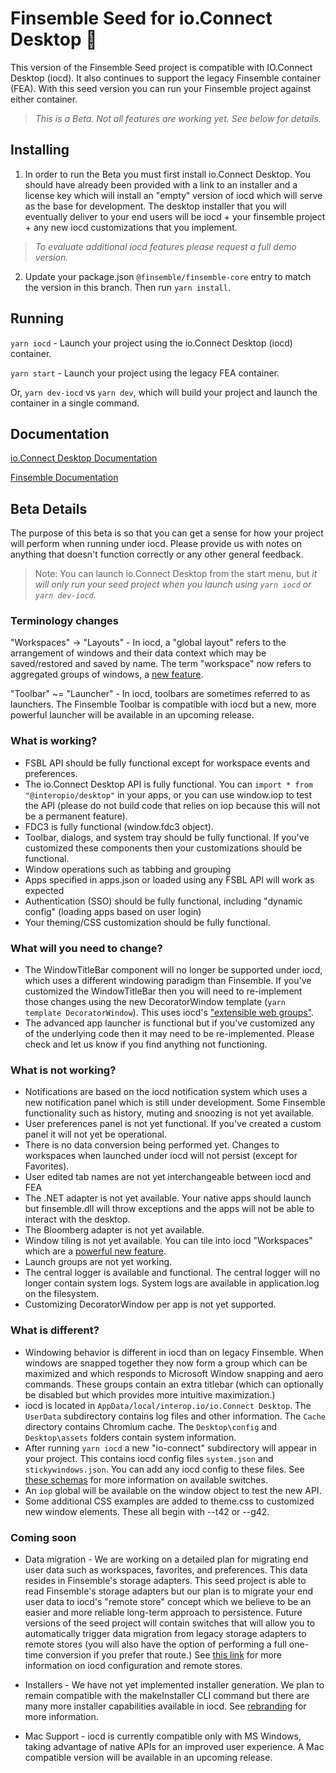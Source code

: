 
# Finsemble Seed for io.Connect Desktop 🌱

This version of the Finsemble Seed project is compatible with IO.Connect Desktop (iocd). It also continues to support the legacy Finsemble container (FEA). With this seed version you can run your Finsemble project against either container.

> _This is a Beta. Not all features are working yet. See below for details._

## Installing

1) In order to run the Beta you must first install io.Connect Desktop. You should have already been provided with a link to an installer and a license key which will install an "empty" version of iocd which will serve as the base for development. The desktop installer that you will eventually deliver to your end users will be iocd + your finsemble project + any new iocd customizations that you implement.

> _To evaluate additional iocd features please request a full demo version._

2) Update your package.json `@finsemble/finsemble-core` entry to match the version in this branch. Then run `yarn install`.

## Running

`yarn iocd` - Launch your project using the io.Connect Desktop (iocd) container.

`yarn start` - Launch your project using the legacy FEA container.

Or, `yarn dev-iocd` vs `yarn dev`, which will build your project and launch the container in a single command.

## Documentation

[io.Connect Desktop Documentation](https://docs.interop.io/)

[Finsemble Documentation](https://documentation.finsemble.com/)

## Beta Details

The purpose of this beta is so that you can get a sense for how your project will perform when running under iocd. Please provide us with notes on anything that doesn't function correctly or any other general feedback.

> Note: You can launch io.Connect Desktop from the start menu, but _it will only run your seed project when you launch using `yarn iocd` or `yarn dev-iocd`._

### Terminology changes

"Workspaces" -> "Layouts" - In iocd, a "global layout" refers to the arrangement of windows and their data context which may be saved/restored and saved by name. The term "workspace" now refers to aggregated groups of windows, a [new feature](https://docs.interop.io/desktop/capabilities/windows/workspaces/overview/index.html).

"Toolbar" ~= "Launcher" - In iocd, toolbars are sometimes referred to as launchers. The Finsemble Toolbar is compatible with iocd but a new, more powerful launcher will be available in an upcoming release.

### What is working?

- FSBL API should be fully functional except for workspace events and preferences.
- The io.Connect Desktop API is fully functional. You can `import * from "@interopio/desktop"` in your apps, or you can use window.iop to test the API (please do not build code that relies on iop because this will not be a permanent feature).
- FDC3 is fully functional (window.fdc3 object).
- Toolbar, dialogs, and system tray should be fully functional. If you've customized these components then your customizations should be functional.
- Window operations such as tabbing and grouping
- Apps specified in apps.json or loaded using any FSBL API will work as expected
- Authentication (SSO) should be fully functional, including "dynamic config" (loading apps based on user login)
- Your theming/CSS customization should be fully functional.

### What will you need to change?

- The WindowTitleBar component will no longer be supported under iocd, which uses a different windowing paradigm than Finsemble. If you've customized the WindowTitleBar then you will need to re-implement those changes using the new DecoratorWindow template (`yarn template DecoratorWindow`). This uses iocd's ["extensible web groups"](https://docs.interop.io/desktop/capabilities/windows/window-management/overview/index.html#extending_web_groups).
- The advanced app launcher is functional but if you've customized any of the underlying code then it may need to be re-implemented. Please check and let us know if you find anything not functioning.

### What is not working?

- Notifications are based on the iocd notification system which uses a new notification panel which is still under development. Some Finsemble functionality such as history, muting and snoozing is not yet available.
- User preferences panel is not yet functional. If you've created a custom panel it will not yet be operational.
- There is no data conversion being performed yet. Changes to workspaces when launched under iocd will not persist (except for Favorites).
- User edited tab names are not yet interchangeable between iocd and FEA
- The .NET adapter is not yet available. Your native apps should launch but finsemble.dll will throw exceptions and the apps will not be able to interact with the desktop.
- The Bloomberg adapter is not yet available.
- Window tiling is not yet available. You can tile into iocd "Workspaces" which are a [powerful new feature](https://docs.interop.io/desktop/capabilities/windows/workspaces/overview/index.html).
- Launch groups are not yet working.
- The central logger is available and functional. The central logger will no longer contain system logs. System logs are available in application.log on the filesystem.
- Customizing DecoratorWindow per app is not yet supported.

### What is different?

- Windowing behavior is different in iocd than on legacy Finsemble. When windows are snapped together they now form a group which can be maximized and which responds to Microsoft Window snapping and aero commands. These groups contain an extra titlebar (which can optionally be disabled but which provides more intuitive maximization.)
- iocd is located in `AppData/local/interop.io/io.Connect Desktop`. The `UserData` subdirectory contains log files and other information. The `Cache` directory contains Chromium cache. The `Desktop\config` and `Desktop\assets` folders contain system information.
- After running `yarn iocd` a new "io-connect" subdirectory will appear in your project. This contains iocd config files `system.json` and `stickywindows.json`. You can add any iocd config to these files. See [these schemas](https://docs.interop.io/desktop/developers/configuration/overview/index.html) for more information on available switches.
- An `iop` global will be available on the window object to test the new API.
- Some additional CSS examples are added to theme.css to customized new window elements. These all begin with --t42 or --g42.

### Coming soon

- Data migration - We are working on a detailed plan for migrating end user data such as workspaces, favorites, and preferences. This data resides in Finsemble's storage adapters. This seed project is able to read Finsemble's storage adapters but our plan is to migrate your end user data to iocd's "remote store" concept which we believe to be an easier and more reliable long-term approach to persistence. Future versions of the seed project will contain switches that will allow you to automatically trigger data migration from legacy storage adapters to remote stores (you will also have the option of performing a full one-time conversion if you prefer that route.) See [this link](https://docs.interop.io/desktop/developers/configuration/system/index.html) for more information on iocd configuration and remote stores.

- Installers - We have not yet implemented installer generation. We plan to remain compatible with the makeInstaller CLI command but there are many more installer capabilities available in iocd. See [rebranding](https://docs.interop.io/desktop/getting-started/how-to/rebrand-io-connect/installer/index.html) for more information.

- Mac Support - iocd is currently compatible only with MS Windows, taking advantage of native APIs for an improved user experience. A Mac compatible version will be available in an upcoming release.


